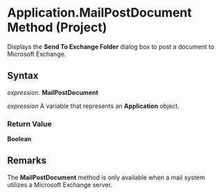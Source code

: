 
# Application.MailPostDocument Method (Project)

Displays the  **Send To Exchange Folder** dialog box to post a document to Microsoft Exchange.


## Syntax

 _expression_. **MailPostDocument**

 _expression_ A variable that represents an **Application** object.


### Return Value

 **Boolean**


## Remarks

The  **MailPostDocument** method is only available when a mail system utilizes a Microsoft Exchange server.

